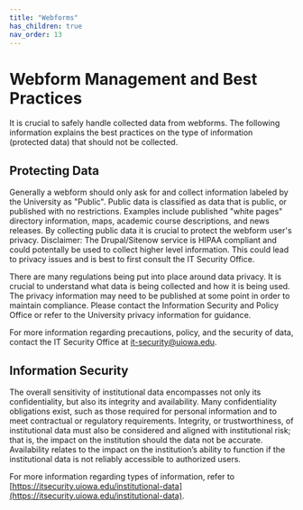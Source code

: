 ```yaml
---
title: "Webforms"
has_children: true
nav_order: 13
---
```

# Webform Management and Best Practices
It is crucial to safely handle collected data from webforms. The following information explains the best practices on the type of information (protected data) that should not be collected.

## Protecting Data
Generally a webform should only ask for and collect information labeled by the University as "Public". Public data is classified as data that is public, or published with no restrictions. Examples include published "white pages" directory information, maps, academic course descriptions, and news releases. By collecting public data it is crucial to protect the webform user's privacy. Disclaimer: The Drupal/Sitenow service is HIPAA compliant and could potentally be used to collect higher level information. This could lead to privacy issues and is best to first consult the IT Security Office.

There are many regulations being put into place around data privacy. It is crucial to understand what data is being collected and how it is being used. The privacy information may need to be published at some point in order to maintain compliance. Please contact the Information Security and Policy Office or refer to the University privacy information for guidance.

For more information regarding precautions, policy, and the security of data, contact the IT Security Office at [it-security@uiowa.edu](mailto:it-security@uiowa.edu).

## Information Security
The overall sensitivity of institutional data encompasses not only its confidentiality, but also its integrity and availability.  Many confidentiality obligations exist, such as those required for personal information and to meet contractual or regulatory requirements. Integrity, or trustworthiness, of institutional data must also be considered and aligned with institutional risk; that is, the impact on the institution should the data not be accurate.  Availability relates to the impact on the institution’s ability to function if the institutional data is not reliably accessible to authorized users.

For more information regarding types of information, refer to [https://itsecurity.uiowa.edu/institutional-data](https://itsecurity.uiowa.edu/institutional-data).
